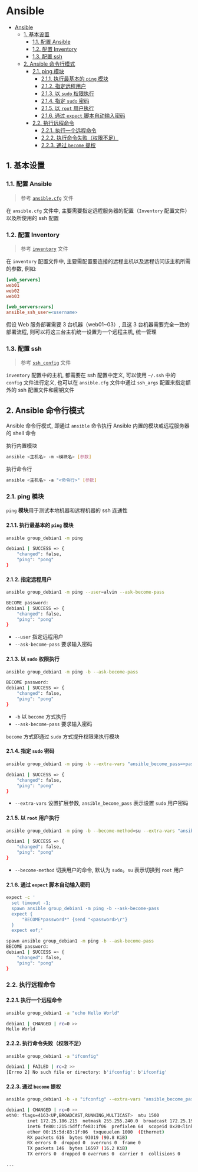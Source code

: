 # Ansible

- [Ansible](#ansible)
  - [1. 基本设置](#1-基本设置)
    - [1.1. 配置 Ansible](#11-配置-ansible)
    - [1.2. 配置 Inventory](#12-配置-inventory)
    - [1.3. 配置 ssh](#13-配置-ssh)
  - [2. Ansible 命令行模式](#2-ansible-命令行模式)
    - [2.1. ping 模块](#21-ping-模块)
      - [2.1.1. 执行最基本的 `ping` 模块](#211-执行最基本的-ping-模块)
      - [2.1.2. 指定远程用户](#212-指定远程用户)
      - [2.1.3. 以 `sudo` 权限执行](#213-以-sudo-权限执行)
      - [2.1.4. 指定 `sudo` 密码](#214-指定-sudo-密码)
      - [2.1.5. 以 `root` 用户执行](#215-以-root-用户执行)
      - [2.1.6. 通过 `expect` 脚本自动输入密码](#216-通过-expect-脚本自动输入密码)
    - [2.2. 执行远程命令](#22-执行远程命令)
      - [2.2.1. 执行一个远程命令](#221-执行一个远程命令)
      - [2.2.2. 执行命令失败（权限不足）](#222-执行命令失败权限不足)
      - [2.2.3. 通过 `become` 提权](#223-通过-become-提权)

## 1. 基本设置

### 1.1. 配置 Ansible

> 参考 [`ansible.cfg`](./ansible.cfg) 文件

在 `ansible.cfg` 文件中, 主要需要指定远程服务器的配置（`Inventory` 配置文件）以及所使用的 ssh 配置

### 1.2. 配置 Inventory

> 参考 [`inventory`](./conf/inventory) 文件

在 `inventory` 配置文件中, 主要需配置要连接的远程主机以及远程访问该主机所需的参数, 例如:

```ini
[web_servers]
web01
web02
web03

[web_servers:vars]
ansible_ssh_user=<username>
```

假设 Web 服务部署需要 3 台机器（web01~03）, 且这 3 台机器需要完全一致的部署流程, 则可以将这三台主机统一设置为一个远程主机, 统一管理

### 1.3. 配置 ssh

> 参考 [`ssh_config`](./conf/ssh_config) 文件

`inventory` 配置中的主机, 都需要在 ssh 配置中定义, 可以使用 `~/.ssh` 中的 `config` 文件进行定义, 也可以在 `ansible.cfg` 文件中通过 `ssh_args` 配置来指定额外的 ssh 配置文件和密钥文件

## 2. Ansible 命令行模式

Ansible 命令行模式, 即通过 `ansible` 命令执行 Ansible 内置的模块或远程服务器的 shell 命令

执行内置模块

```bash
ansible <主机名> -m <模块名> [参数]
```

执行命令行

```bash
ansible <主机名> -a "<命令行>" [参数]
```

### 2.1. ping 模块

`ping` **模块**用于测试本地机器和远程机器的 ssh 连通性

#### 2.1.1. 执行最基本的 `ping` 模块

```bash
ansible group_debian1 -m ping

debian1 | SUCCESS => {
    "changed": false,
    "ping": "pong"
}
```

#### 2.1.2. 指定远程用户

```bash
ansible group_debian1 -m ping --user=alvin --ask-become-pass

BECOME password:
debian1 | SUCCESS => {
    "changed": false,
    "ping": "pong"
}
```

- `--user` 指定远程用户
- `--ask-become-pass` 要求输入密码

#### 2.1.3. 以 `sudo` 权限执行

```bash
ansible group_debian1 -m ping -b --ask-become-pass

BECOME password:
debian1 | SUCCESS => {
    "changed": false,
    "ping": "pong"
}
```

- `-b` 以 `become` 方式执行
- `--ask-become-pass` 要求输入密码

`become` 方式即通过 `sudo` 方式提升权限来执行模块

#### 2.1.4. 指定 `sudo` 密码

```bash
ansible group_debian1 -m ping -b --extra-vars "ansible_become_pass=<password>"

debian1 | SUCCESS => {
    "changed": false,
    "ping": "pong"
}
```

- `--extra-vars` 设置扩展参数, `ansible_become_pass` 表示设置 `sudo` 用户密码

#### 2.1.5. 以 `root` 用户执行

```bash
ansible group_debian1 -m ping -b --become-method=su --extra-vars "ansible_become_pass=<password>"

debian1 | SUCCESS => {
    "changed": false,
    "ping": "pong"
}
```

- `--become-method` 切换用户的命令, 默认为 `sudo`。`su` 表示切换到 `root` 用户

#### 2.1.6. 通过 `expect` 脚本自动输入密码

```bash
expect -c '
  set timeout -1;
  spawn ansible group_debian1 -m ping -b --ask-become-pass
  expect {
      "BECOME*password*" {send "<password>\r"}
  }
  expect eof;'

spawn ansible group_debian1 -m ping -b --ask-become-pass
BECOME password:
debian1 | SUCCESS => {
    "changed": false,
    "ping": "pong"
}
```

### 2.2. 执行远程命令

#### 2.2.1. 执行一个远程命令

```bash
ansible group_debian1 -a "echo Hello World"

debian1 | CHANGED | rc=0 >>
Hello World
```

#### 2.2.2. 执行命令失败（权限不足）

```bash
ansible group_debian1 -a "ifconfig"

debian1 | FAILED | rc=2 >>
[Errno 2] No such file or directory: b'ifconfig': b'ifconfig'
```

#### 2.2.3. 通过 `become` 提权

```bash
ansible group_debian1 -b -a "ifconfig" --extra-vars "ansible_become_pass=<password>"

debian1 | CHANGED | rc=0 >>
eth0: flags=4163<UP,BROADCAST,RUNNING,MULTICAST>  mtu 1500
        inet 172.25.186.215  netmask 255.255.240.0  broadcast 172.25.191.255
        inet6 fe80::215:5dff:fe83:1f06  prefixlen 64  scopeid 0x20<link>
        ether 00:15:5d:83:1f:06  txqueuelen 1000  (Ethernet)
        RX packets 616  bytes 93019 (90.8 KiB)
        RX errors 0  dropped 0  overruns 0  frame 0
        TX packets 146  bytes 16597 (16.2 KiB)
        TX errors 0  dropped 0 overruns 0  carrier 0  collisions 0

...
```
